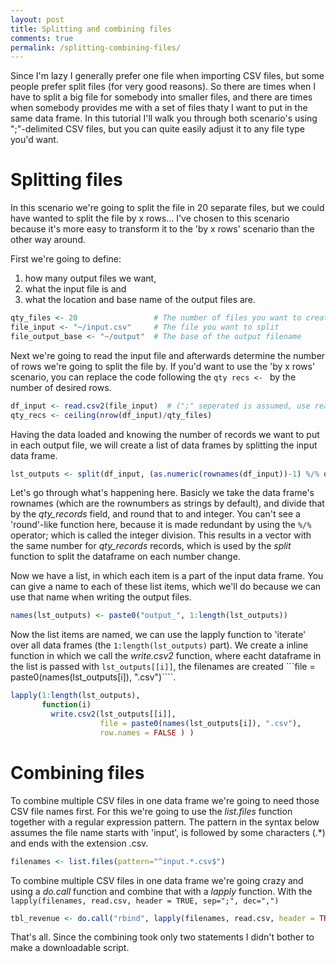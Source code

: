 ```yaml
---
layout: post
title: Splitting and combining files
comments: true
permalink: /splitting-combining-files/
---
```


Since I'm lazy I generally prefer one file when importing CSV files, but some people prefer split files (for very good reasons). So there are times when I have to split a big file for somebody into smaller files, and there are times when somebody provides me with a set of files thaty I want to put in the same data frame. In this tutorial I'll walk you through both scenario's using ";"-delimited CSV files, but you can quite easily adjust it to any file type you'd want.

# Splitting files

In this scenario we're going to split the file in 20 separate files, but we could have wanted to split the file by x rows... I've chosen to this scenario because it's more easy to transform it to the 'by x rows' scenario than the other way around. 

First we're going to define:

1. how many output files we want, 
2. what the input file is and
3. what the location and base name of the output files are.

```r
qty_files <- 20                 # The number of files you want to create
file_input <- "~/input.csv"     # The file you want to split
file_output_base <- "~/output"  # The base of the output filename
```

Next we're going to read the input file and afterwards determine the number of rows we're going to split the file by. If you'd want to use the 'by x rows' scenario, you can replace the code following the ```qty recs <- ``` by the number of desired rows.

```r
df_input <- read.csv2(file_input)  # (";" seperated is assumed, use read.csv for "," separated)
qty_recs <- ceiling(nrow(df_input)/qty_files) 
```

Having the data loaded and knowing the number of records we want to put in each output file, we will create a list of data frames by splitting the input data frame.
```r
lst_outputs <- split(df_input, (as.numeric(rownames(df_input))-1) %/% qty_recs)
```
Let's go through what's happening here. Basicly we take the data frame's rownames (which are the rownumbers as strings by default), and divide that by the _qty_records_ field, and round that to and integer. You can't see a 'round'-like function here, because it is made redundant by using the ```%/%``` operator; which is called the integer division. This results in a vector with the same number for _qty_records_ records, which is used by the _split_ function to split the dataframe on each number change.

Now we have a list, in which each item is a part of the input data frame. You can give a name to each of these list items, which we'll do because we can use that name when writing the output files.
```r
names(lst_outputs) <- paste0("output_", 1:length(lst_outputs))
```
Now the list items are named, we can use the lapply function to 'iterate' over all data frames (the ```1:length(lst_outputs)``` part). We create a inline function in which we call the _write.csv2_ function, where eacht dataframe in the list is passed with ```lst_outputs[[i]]```, the filenames are created ```file = paste0(names(lst_outputs[i]), ".csv")````.
```r
lapply(1:length(lst_outputs), 
       function(i)
         write.csv2(lst_outputs[[i]],
                    file = paste0(names(lst_outputs[i]), ".csv"),
                    row.names = FALSE ) )
```


# Combining files

To combine multiple CSV files in one data frame we're going to need those CSV file names first.  For this we're going to use the _list.files_ function together with a regular expression pattern. The pattern in the syntax below assumes the file name starts with 'input', is followed by some characters (.*) and ends with the extension .csv. 
```r 
filenames <- list.files(pattern="^input.*.csv$")
```

To combine multiple CSV files in one data frame we're going crazy and using a _do.call_ function and combine that with a _lapply_ function. With the ```lapply(filenames, read.csv, header = TRUE, sep=";", dec=",")```
```r 
tbl_revenue <- do.call("rbind", lapply(filenames, read.csv, header = TRUE, sep=";", dec=","))
```

That's all. Since the combining took only two statements I didn't bother to make a downloadable script.
